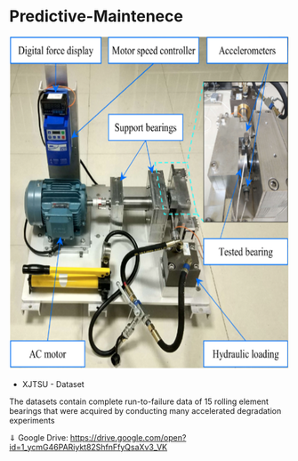 # Predictive-Maintenece

<p align="center">
  <img width="1000" height="600" src="https://github.com/arsalsyed24/Predictive-Maintenece-/blob/main/images/Bearning-Test-bed.png">
</p>



- XJTSU - Dataset

The datasets contain complete run-to-failure data of 15 rolling element bearings that were acquired by conducting many accelerated degradation experiments

⇓ Google Drive:
https://drive.google.com/open?id=1_ycmG46PARiykt82ShfnFfyQsaXv3_VK
